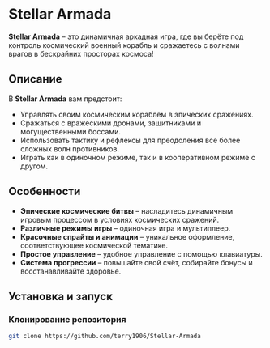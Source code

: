 # Stellar Armada

**Stellar Armada** – это динамичная аркадная игра, где вы берёте под контроль космический военный корабль и сражаетесь с волнами врагов в бескрайних просторах космоса!

## Описание

В **Stellar Armada** вам предстоит:
- Управлять своим космическим кораблём в эпических сражениях.
- Сражаться с вражескими дронами, защитниками и могущественными боссами.
- Использовать тактику и рефлексы для преодоления все более сложных волн противников.
- Играть как в одиночном режиме, так и в кооперативном режиме с другом.

## Особенности

- **Эпические космические битвы** – насладитесь динамичным игровым процессом в условиях космических сражений.
- **Различные режимы игры** – одиночная игра и мультиплеер.
- **Красочные спрайты и анимации** – уникальное оформление, соответствующее космической тематике.
- **Простое управление** – удобное управление с помощью клавиатуры.
- **Система прогрессии** – повышайте свой счёт, собирайте бонусы и восстанавливайте здоровье.

## Установка и запуск

### Клонирование репозитория

```bash
git clone https://github.com/terry1906/Stellar-Armada
